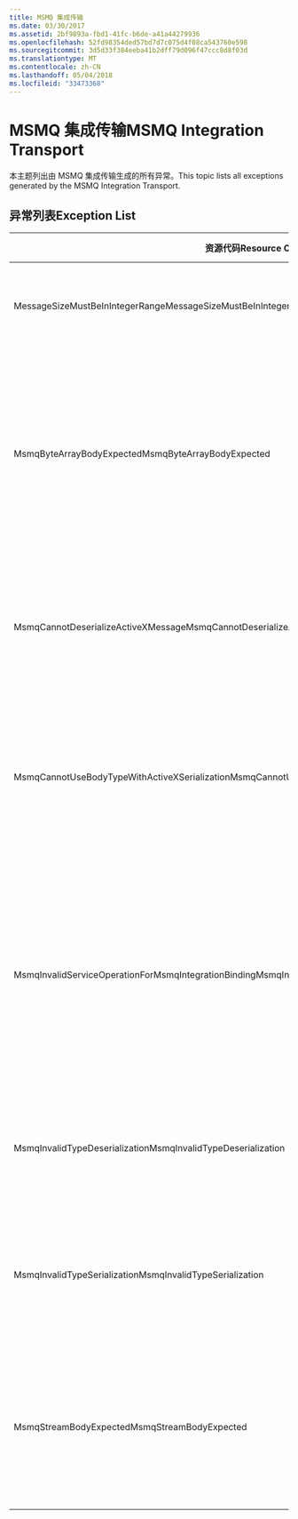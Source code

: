 ```yaml
---
title: MSMQ 集成传输
ms.date: 03/30/2017
ms.assetid: 2bf9893a-fbd1-41fc-b6de-a41a44279936
ms.openlocfilehash: 52fd98354ded57bd7d7c075d4f08ca543760e598
ms.sourcegitcommit: 3d5d33f384eeba41b2dff79d096f47ccc8d8f03d
ms.translationtype: MT
ms.contentlocale: zh-CN
ms.lasthandoff: 05/04/2018
ms.locfileid: "33473368"
---
```

# <a name="msmq-integration-transport"></a><span data-ttu-id="e78e7-102">MSMQ 集成传输</span><span class="sxs-lookup"><span data-stu-id="e78e7-102">MSMQ Integration Transport</span></span>
<span data-ttu-id="e78e7-103">本主题列出由 MSMQ 集成传输生成的所有异常。</span><span class="sxs-lookup"><span data-stu-id="e78e7-103">This topic lists all exceptions generated by the MSMQ Integration Transport.</span></span>  
  
## <a name="exception-list"></a><span data-ttu-id="e78e7-104">异常列表</span><span class="sxs-lookup"><span data-stu-id="e78e7-104">Exception List</span></span>  
  
|<span data-ttu-id="e78e7-105">资源代码</span><span class="sxs-lookup"><span data-stu-id="e78e7-105">Resource Code</span></span>|<span data-ttu-id="e78e7-106">资源字符串</span><span class="sxs-lookup"><span data-stu-id="e78e7-106">Resource String</span></span>|  
|-------------------|---------------------|  
|<span data-ttu-id="e78e7-107">MessageSizeMustBeInIntegerRange</span><span class="sxs-lookup"><span data-stu-id="e78e7-107">MessageSizeMustBeInIntegerRange</span></span>|<span data-ttu-id="e78e7-108">此工厂会对消息进行缓冲处理，因此消息大小必须在整数值的范围之内。</span><span class="sxs-lookup"><span data-stu-id="e78e7-108">This factory buffers messages, so the message sizes must be in the range of an integer value.</span></span>|  
|<span data-ttu-id="e78e7-109">MsmqByteArrayBodyExpected</span><span class="sxs-lookup"><span data-stu-id="e78e7-109">MsmqByteArrayBodyExpected</span></span>|<span data-ttu-id="e78e7-110">指定的序列化格式与 MSMQ 消息正文不匹配。</span><span class="sxs-lookup"><span data-stu-id="e78e7-110">A mismatch occurred between the specified serialization format and the body of the MSMQ message.</span></span> <span data-ttu-id="e78e7-111">无法发送或接收消息。</span><span class="sxs-lookup"><span data-stu-id="e78e7-111">The message cannot be sent or received.</span></span> <span data-ttu-id="e78e7-112">序列化格式 ByteArray 要求 MSMQ 消息的正文类型为 byte[]。</span><span class="sxs-lookup"><span data-stu-id="e78e7-112">The serialization format ByteArray requires the body of the MSMQ message to be of type byte[].</span></span>|  
|<span data-ttu-id="e78e7-113">MsmqCannotDeserializeActiveXMessage</span><span class="sxs-lookup"><span data-stu-id="e78e7-113">MsmqCannotDeserializeActiveXMessage</span></span>|<span data-ttu-id="e78e7-114">发生 ActiveX 序列化错误。</span><span class="sxs-lookup"><span data-stu-id="e78e7-114">An ActiveX serialization error occurred.</span></span> <span data-ttu-id="e78e7-115">无法发送或接收消息。</span><span class="sxs-lookup"><span data-stu-id="e78e7-115">The message cannot be sent or received.</span></span> <span data-ttu-id="e78e7-116">为正文指定的变量类型与实际 MSMQ 消息正文不匹配。</span><span class="sxs-lookup"><span data-stu-id="e78e7-116">The specified variant type for the body does not match the actual MSMQ message body.</span></span>|  
|<span data-ttu-id="e78e7-117">MsmqCannotUseBodyTypeWithActiveXSerialization</span><span class="sxs-lookup"><span data-stu-id="e78e7-117">MsmqCannotUseBodyTypeWithActiveXSerialization</span></span>|<span data-ttu-id="e78e7-118">消息的属性不匹配。</span><span class="sxs-lookup"><span data-stu-id="e78e7-118">The properties of the message are mismatched.</span></span> <span data-ttu-id="e78e7-119">无法发送或接收消息。</span><span class="sxs-lookup"><span data-stu-id="e78e7-119">The message cannot be sent or received.</span></span> <span data-ttu-id="e78e7-120">如果使用 ActiveX 序列化格式，则不能指定 BodyType 消息属性。</span><span class="sxs-lookup"><span data-stu-id="e78e7-120">The BodyType message property cannot be specified if the ActiveX serialization format is used.</span></span>|  
|<span data-ttu-id="e78e7-121">MsmqInvalidServiceOperationForMsmqIntegrationBinding</span><span class="sxs-lookup"><span data-stu-id="e78e7-121">MsmqInvalidServiceOperationForMsmqIntegrationBinding</span></span>|<span data-ttu-id="e78e7-122">MsmqIntegrationBinding 验证失败。</span><span class="sxs-lookup"><span data-stu-id="e78e7-122">The MsmqIntegrationBinding validation failed.</span></span> <span data-ttu-id="e78e7-123">无法启动服务终结点。</span><span class="sxs-lookup"><span data-stu-id="e78e7-123">The service endpoint cannot be started.</span></span> <span data-ttu-id="e78e7-124">指定绑定不支持指定协定中指定服务操作的方法签名。</span><span class="sxs-lookup"><span data-stu-id="e78e7-124">The specified binding does not support the method signature for the specified service operation in the specified contract.</span></span> <span data-ttu-id="e78e7-125">更正服务操作以使用 MsmqIntegrationBinding。</span><span class="sxs-lookup"><span data-stu-id="e78e7-125">Correct the service operation to use the MsmqIntegrationBinding.</span></span>|  
|<span data-ttu-id="e78e7-126">MsmqInvalidTypeDeserialization</span><span class="sxs-lookup"><span data-stu-id="e78e7-126">MsmqInvalidTypeDeserialization</span></span>|<span data-ttu-id="e78e7-127">ActiveX 序列化失败，因为无法识别序列化格式。</span><span class="sxs-lookup"><span data-stu-id="e78e7-127">The ActiveX serialization failed because the serialization format cannot be recognized.</span></span> <span data-ttu-id="e78e7-128">无法发送或接收消息。</span><span class="sxs-lookup"><span data-stu-id="e78e7-128">The message cannot be sent or received.</span></span>|  
|<span data-ttu-id="e78e7-129">MsmqInvalidTypeSerialization</span><span class="sxs-lookup"><span data-stu-id="e78e7-129">MsmqInvalidTypeSerialization</span></span>|<span data-ttu-id="e78e7-130">无法识别变量类型。</span><span class="sxs-lookup"><span data-stu-id="e78e7-130">The variant type is not recognized.</span></span> <span data-ttu-id="e78e7-131">ActiveX 序列化失败。</span><span class="sxs-lookup"><span data-stu-id="e78e7-131">The ActiveX serialization failed.</span></span> <span data-ttu-id="e78e7-132">无法发送或接收消息。</span><span class="sxs-lookup"><span data-stu-id="e78e7-132">The message cannot be sent or received.</span></span> <span data-ttu-id="e78e7-133">指定的变量类型不受支持。</span><span class="sxs-lookup"><span data-stu-id="e78e7-133">The specified variant type is not supported.</span></span>|  
|<span data-ttu-id="e78e7-134">MsmqStreamBodyExpected</span><span class="sxs-lookup"><span data-stu-id="e78e7-134">MsmqStreamBodyExpected</span></span>|<span data-ttu-id="e78e7-135">序列化格式与正文内容不匹配。</span><span class="sxs-lookup"><span data-stu-id="e78e7-135">Mismatch between serialization format and body content.</span></span> <span data-ttu-id="e78e7-136">无法发送或接收消息。</span><span class="sxs-lookup"><span data-stu-id="e78e7-136">Message cannot be sent or received.</span></span> <span data-ttu-id="e78e7-137">使用流序列化模式只能发送或接收类型为 Stream 的正文。</span><span class="sxs-lookup"><span data-stu-id="e78e7-137">Only a body of type stream can be sent or received using the stream serialization mode.</span></span>|
